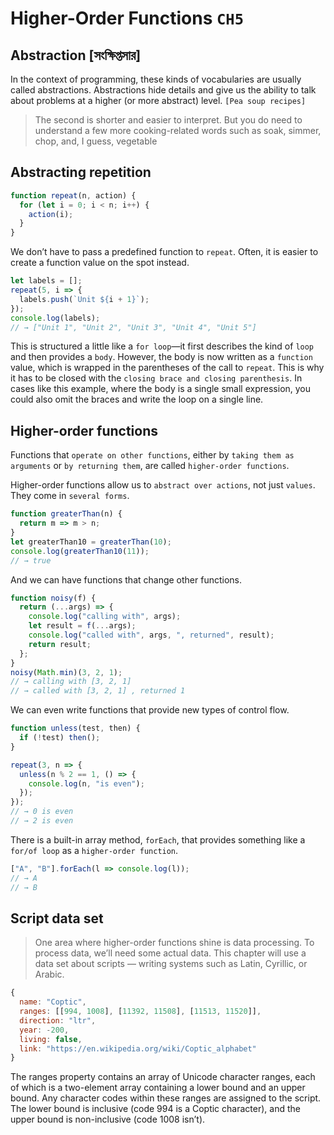 # Higher-Order Functions `CH5`
## Abstraction [সংক্ষিপ্তসার]

In the context of programming, these kinds of vocabularies are usually called abstractions. Abstractions hide details and give us the ability to talk about problems at a higher (or more abstract) level. 
`[Pea soup recipes]`

> The second is shorter and easier to interpret. But you do need to understand a few more cooking-related words such as soak, simmer, chop, and, I guess, vegetable
## Abstracting repetition

```javascript
function repeat(n, action) {
  for (let i = 0; i < n; i++) {
    action(i);
  }
}
```
We don’t have to pass a predefined function to `repeat`. Often, it is easier to create a function value on the spot instead.
```javascript
let labels = [];
repeat(5, i => {
  labels.push(`Unit ${i + 1}`);
});
console.log(labels);
// → ["Unit 1", "Unit 2", "Unit 3", "Unit 4", "Unit 5"]
```
This is structured a little like a `for loop`—it first describes the kind of `loop` and then provides a `body`. However, the body is now written as a `function` value, which is wrapped in the parentheses of the call to `repeat`. This is why it has to be closed with the `closing brace and closing parenthesis`. In cases like this example, where the body is a single small expression, you could also omit the braces and write the loop on a single line.

## Higher-order functions
Functions that `operate on other functions`, either by `taking them as arguments` or `by returning them`, are called `higher-order functions`.

Higher-order functions allow us to `abstract over actions`, not just `values`. They come in `several forms`.

```javascript
function greaterThan(n) {
  return m => m > n;
}
let greaterThan10 = greaterThan(10);
console.log(greaterThan10(11));
// → true
```

And we can have functions that change other functions.
```javascript
function noisy(f) {
  return (...args) => {
    console.log("calling with", args);
    let result = f(...args);
    console.log("called with", args, ", returned", result);
    return result;
  };
}
noisy(Math.min)(3, 2, 1);
// → calling with [3, 2, 1]
// → called with [3, 2, 1] , returned 1
```

We can even write functions that provide new types of control flow.

```javascript
function unless(test, then) {
  if (!test) then();
}

repeat(3, n => {
  unless(n % 2 == 1, () => {
    console.log(n, "is even");
  });
});
// → 0 is even
// → 2 is even
```
There is a built-in array method, `forEach`, that provides something like a `for/of loop` as a `higher-order function`.
```javascript 
["A", "B"].forEach(l => console.log(l));
// → A
// → B
```

## Script data set
> One area where higher-order functions shine is data processing. To process data, we’ll need some actual data. This chapter will use a data set about scripts
> — writing systems such as Latin, Cyrillic, or Arabic.

```javascript
{
  name: "Coptic",
  ranges: [[994, 1008], [11392, 11508], [11513, 11520]],
  direction: "ltr",
  year: -200,
  living: false,
  link: "https://en.wikipedia.org/wiki/Coptic_alphabet"
}
```
The ranges property contains an array of Unicode character ranges, each of which is a two-element array containing a lower bound and an upper bound. Any character codes within these ranges are assigned to the script. The lower bound is inclusive (code 994 is a Coptic character), and the upper bound is non-inclusive (code 1008 isn’t).
